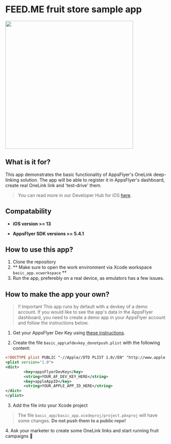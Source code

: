# FEED.ME fruit store sample app
<img src="https://user-images.githubusercontent.com/61788924/97542099-d906f000-19ce-11eb-8fe3-911d616ea953.jpg" height="400">

## What is it for?
This app demonstrates the basic functionality of AppsFlyer's OneLink deep-linking solution.
The app will be able to register it in AppsFlyer's dashboard, create real OneLink link and 'test-drive' them.

> You can read more in our Developer Hub for iOS [here](https://afonelink.readme.io/docs/ios).

## Compatability
- **iOS version >= 13**

- **AppsFlyer SDK versions >= 5.4.1**

## How to use this app?
1. Clone the repository
2. ** Make sure to open the work environment via Xcode workspace `basic_app.xcworkspace` **
3. Run the app, preferebly on a real device, as emulators has a few issues.

## How to make the app your own?
> ‼️ Important 
> This app runs by default with a devkey of a demo account.
> If you would like to see the app's data in the AppsFlyer dashboard, you need to create a demo app in your AppsFlyer account and follow the instructions below.

1. Get your AppsFlyer Dev Key using [these instructions][get_af_devkey].

2. Create the file `basic_app\afdevkey_donotpush.plist` with the following content:
```xml
<!DOCTYPE plist PUBLIC "-//Apple//DTD PLIST 1.0//EN" "http://www.apple.com/DTDs/PropertyList-1.0.dtd">
<plist version="1.0">
<dict>
        <key>appsFlyerDevKey</key>
        <string>YOUR_AF_DEV_KEY_HERE</string>
        <key>appleAppID</key>
        <string>YOUR_APPLE_APP_ID_HERE</string>
</dict>
</plist>
```
3. Add the file into your Xcode project
> The file `basic_app/basic_app.xcodeproj/project.pbxproj` will have some changes. **Do not push them to a public repo!**

[get_af_devkey]: https://support.appsflyer.com/hc/en-us/articles/207032066-iOS-SDK-integration-for-developers#integration-31-retrieving-your-dev-key
4. Ask your marketer to create some OneLink links and start running fruit campaigns 🍎
